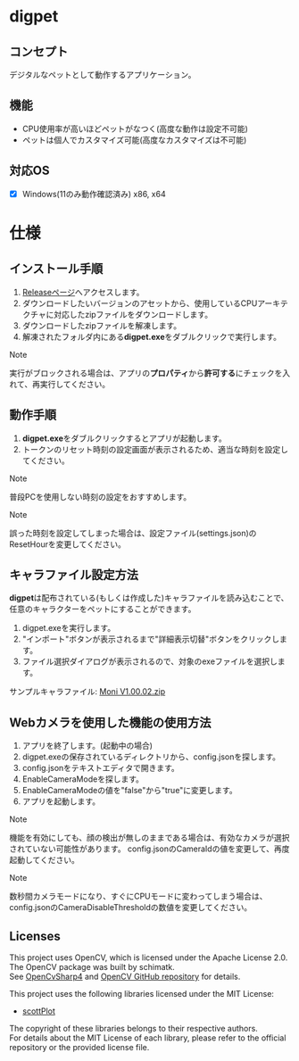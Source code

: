 # digpet
## コンセプト
デジタルなペットとして動作するアプリケーション。
## 機能
- CPU使用率が高いほどペットがなつく(高度な動作は設定不可能)
- ペットは個人でカスタマイズ可能(高度なカスタマイズは不可能)
## 対応OS
- [x] Windows(11のみ動作確認済み) x86, x64

# 仕様
## インストール手順
1. [Releaseページ](https://github.com/RFTtama/digpet/releases)へアクセスします。
2. ダウンロードしたいバージョンのアセットから、使用しているCPUアーキテクチャに対応したzipファイルをダウンロードします。
3. ダウンロードしたzipファイルを解凍します。
4. 解凍されたフォルダ内にある**digpet.exe**をダブルクリックで実行します。
> [!NOTE]
> 実行がブロックされる場合は、アプリの**プロパティ**から**許可する**にチェックを入れて、再実行してください。
## 動作手順
1. **digpet.exe**をダブルクリックするとアプリが起動します。
2. トークンのリセット時刻の設定画面が表示されるため、適当な時刻を設定してください。
> [!NOTE]
> 普段PCを使用しない時刻の設定をおすすめします。

> [!NOTE]
> 誤った時刻を設定してしまった場合は、設定ファイル(settings.json)のResetHourを変更してください。
## キャラファイル設定方法
**digpet**は配布されている(もしくは作成した)キャラファイルを読み込むことで、任意のキャラクターをペットにすることができます。
1. digpet.exeを実行します。
2. "インポート"ボタンが表示されるまで"詳細表示切替"ボタンをクリックします。
3. ファイル選択ダイアログが表示されるので、対象のexeファイルを選択します。

サンプルキャラファイル: [Moni V1.00.02.zip](https://github.com/user-attachments/files/18813168/Moni.V1.00.02.zip)

## Webカメラを使用した機能の使用方法
1. アプリを終了します。(起動中の場合)
2. digpet.exeの保存されているディレクトリから、config.jsonを探します。
3. config.jsonをテキストエディタで開きます。
4. EnableCameraModeを探します。
5. EnableCameraModeの値を"false"から"true"に変更します。
6. アプリを起動します。

> [!NOTE]
> 機能を有効にしても、顔の検出が無しのままである場合は、有効なカメラが選択されていない可能性があります。
> config.jsonのCameraIdの値を変更して、再度起動してください。

> [!NOTE]
> 数秒間カメラモードになり、すぐにCPUモードに変わってしまう場合は、
> config.jsonのCameraDisableThresholdの数値を変更してください。

## Licenses
This project uses OpenCV, which is licensed under the Apache License 2.0.<br>
The OpenCV package was built by schimatk.<br>
See [OpenCvSharp4](https://github.com/shimat/opencvsharp) and [OpenCV GitHub repository](https://github.com/opencv/opencv) for details.<br>

This project uses the following libraries licensed under the MIT License:

- [scottPlot](https://github.com/ScottPlot/ScottPlot)

The copyright of these libraries belongs to their respective authors.  
For details about the MIT License of each library, please refer to the official repository or the provided license file.
